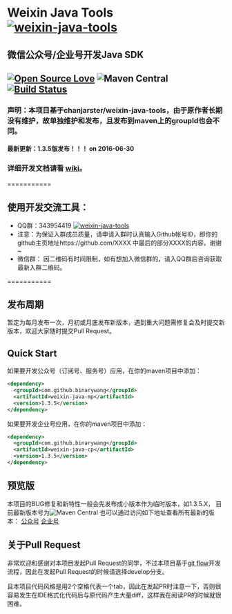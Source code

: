 # Weixin Java Tools  <a target="_blank" href="http://shang.qq.com/wpa/qunwpa?idkey=078f7a153d243853e24cf2b542e7a6ccbf2a592bc138080f84d11297f736ec46"><img border="0" src="http://pub.idqqimg.com/wpa/images/group.png" alt="weixin-java-tools" title="weixin-java-tools"></a> 
## 微信公众号/企业号开发Java SDK
## [![Open Source Love](https://badges.frapsoft.com/os/v1/open-source.svg?v=103)](https://github.com/ellerbrock/open-source-badge/)     ![Maven Central](https://img.shields.io/maven-central/v/com.github.binarywang/weixin-java-parent.svg)  [![Build Status](https://travis-ci.org/binarywang/weixin-java-tools.svg?branch=develop)](https://travis-ci.org/binarywang/weixin-java-tools)


### 声明：本项目基于chanjarster/weixin-java-tools，由于原作者长期没有维护，故单独维护和发布，且发布到maven上的groupId也会不同。
#### 最新更新：1.3.5版发布！！！ on 2016-06-30

### 详细开发文档请看 [wiki](https://github.com/chanjarster/weixin-java-tools/wiki)。

===========
## 使用开发交流工具：
* QQ群：343954419 <a target="_blank" href="http://shang.qq.com/wpa/qunwpa?idkey=078f7a153d243853e24cf2b542e7a6ccbf2a592bc138080f84d11297f736ec46"><img border="0" src="http://pub.idqqimg.com/wpa/images/group.png" alt="weixin-java-tools" title="weixin-java-tools"></a>
*  注意：为保证入群成员质量，请申请入群时认真输入Github帐号ID，即你的github主页地址https://github.com/XXXX 中最后的部分XXXX的内容，谢谢~
* 微信群： 因二维码有时间限制，如有想加入微信群的，请入QQ群后咨询获取最新入群二维码。
 
===========

## 发布周期
暂定为每月发布一次，月初或月底发布新版本，遇到重大问题需修复会及时提交新版本，欢迎大家随时提交Pull Request。

## Quick Start

如果要开发公众号（订阅号、服务号）应用，在你的maven项目中添加：

```xml
<dependency>
  <groupId>com.github.binarywang</groupId>
  <artifactId>weixin-java-mp</artifactId>
  <version>1.3.5</version>
</dependency>
```

如果要开发企业号应用，在你的maven项目中添加：

```xml
<dependency>
  <groupId>com.github.binarywang</groupId>
  <artifactId>weixin-java-cp</artifactId>
  <version>1.3.5</version>
</dependency>
```

## 预览版

本项目的BUG修复和新特性一般会先发布成小版本作为临时版本，如1.3.5.X， 目前最新版本号为![Maven Central](https://img.shields.io/maven-central/v/com.github.binarywang/weixin-java-parent.svg) 
也可以通过访问如下地址查看所有最新的版本：
<a target="_blank" href="http://search.maven.org/#search%7Cgav%7C1%7Cg%3A%22com.github.binarywang%22%20AND%20a%3A%22weixin-java-mp%22">公众号</a>
<a target="_blank" href="http://search.maven.org/#search%7Cgav%7C1%7Cg%3A%22com.github.binarywang%22%20AND%20a%3A%22weixin-java-cp%22">企业号</a>


## 关于Pull Request

非常欢迎和感谢对本项目发起Pull Request的同学，不过本项目基于[git flow](https://www.atlassian.com/git/tutorials/comparing-workflows/gitflow-workflow)开发流程，因此在发起Pull Request的时候请选择develop分支。

且本项目代码风格是用2个空格代表一个tab，因此在发起PR时注意一下，否则很容易发生在IDE格式化代码后与原代码产生大量diff，这样我在阅读PR的时候就很困难。
